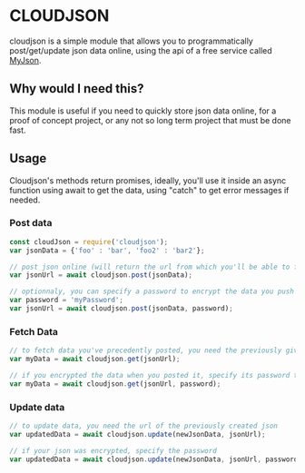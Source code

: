 # CLOUDJSON

cloudjson is a simple module that allows you to programmatically post/get/update json data online, using the api of a free service called [MyJson](http://myjson.com/).

## Why would I need this?
This module is useful if you need to quickly store json data online, for a proof of concept project, or any not so long term project that must be done fast.

## Usage

Cloudjson's methods return promises, ideally, you'll use it inside an async function using await to get the data, using "catch" to get error messages if needed.

### Post data

```javascript
const cloudJson = require('cloudjson');
var jsonData = {'foo' : 'bar', 'foo2' : 'bar2'};

// post json online (will return the url from which you'll be able to fetch your data)
var jsonUrl = await cloudjson.post(jsonData);

// optionnaly, you can specify a password to encrypt the data you push online
var password = 'myPassword';
var jsonUrl = await cloudjson.post(jsonData, password);
```
### Fetch Data
```javascript
// to fetch data you've precedently posted, you need the previously given url
var myData = await cloudjson.get(jsonUrl);

// if you encrypted the data when you posted it, specify its password to decrypt it:
var myData = await cloudjson.get(jsonUrl, password);
````
### Update data
```javascript
// to update data, you need the url of the previously created json
var updatedData = await cloudjson.update(newJsonData, jsonUrl);

// if your json was encrypted, specify the password
var updatedData = await cloudjson.update(newJsonData, jsonUrl, password);
```
